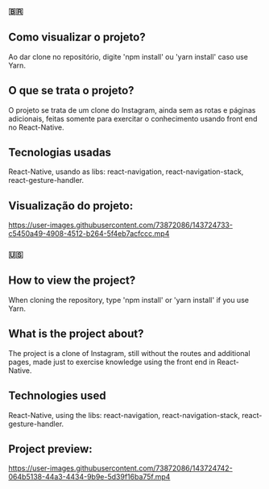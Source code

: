 ### 🇧🇷

## Como visualizar o projeto?
Ao dar clone no repositório, digite 'npm install' ou 'yarn install' caso use Yarn.

## O que se trata o projeto?
O projeto se trata de um clone do Instagram, ainda sem as rotas e páginas adicionais, feitas somente para exercitar o conhecimento usando front end no React-Native.

## Tecnologias usadas
React-Native, usando as libs: react-navigation, react-navigation-stack, react-gesture-handler.

## Visualização do projeto:

https://user-images.githubusercontent.com/73872086/143724733-c5450a49-4908-4512-b264-5f4eb7acfccc.mp4

### 🇺🇸

## How to view the project?
When cloning the repository, type 'npm install' or 'yarn install' if you use Yarn.

## What is the project about?
The project is a clone of Instagram, still without the routes and additional pages, made just to exercise knowledge using the front end in React-Native.

## Technologies used
React-Native, using the libs: react-navigation, react-navigation-stack, react-gesture-handler.

## Project preview:

https://user-images.githubusercontent.com/73872086/143724742-064b5138-44a3-4434-9b9e-5d39f16ba75f.mp4

